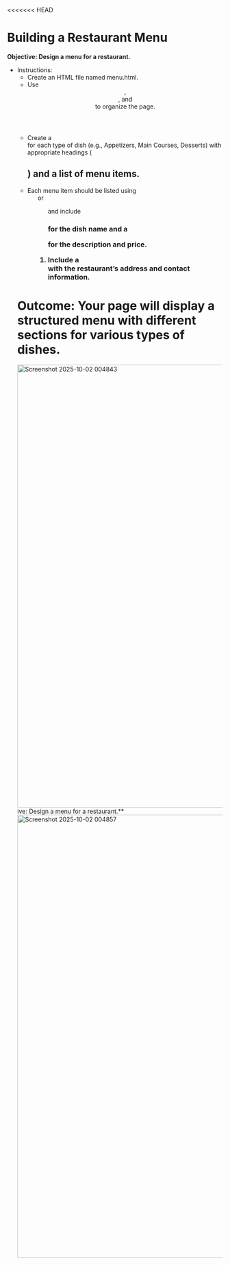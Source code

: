 <<<<<<< HEAD
# Building a Restaurant Menu

**Objective: Design a menu for a restaurant.**
- Instructions:
   - Create an HTML file named menu.html.
   - Use <header>, <section>, and <footer> to organize the page.
   - Create a <section> for each type of dish (e.g., Appetizers, Main Courses, Desserts) with appropriate headings            (<h2>) and a list of menu items.
   - Each menu item should be listed using <ul> or <ol> and include <h3> for the dish name and a <p> for the
        description and price.
    - Include a <footer> with the restaurant’s address and contact information.

**Outcome: Your page will display a structured menu with different sections for various types of dishes.**
=======
<img width="1920" height="1032" alt="Screenshot 2025-10-02 004843" src="https://github.com/user-attachments/assets/17f33e18-9629-411a-9a8b-cefb898c4833" />
ive: Design a menu for a restaurant.**
<img width="1920" height="1032" alt="Screenshot 2025-10-02 004857" src="https://github.com/user-attachments/assets/e79222c5-008e-4514-bde8-eea698113657" />

